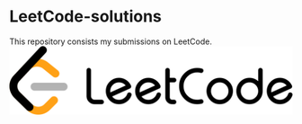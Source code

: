 # LeetCode-solutions

This repository consists my submissions on LeetCode.
![leetcode](/assets/leetcode.png)
